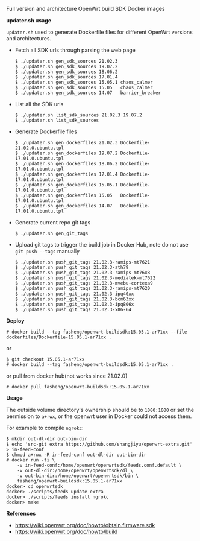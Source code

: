 Full version and architecture OpenWrt build SDK Docker images

**updater.sh usage**

`updater.sh` used to generate Dockerfile files for different OpenWrt versions and architectures.

- Fetch all SDK urls through parsing the web page
  ```
  $ ./updater.sh gen_sdk_sources 21.02.3
  $ ./updater.sh gen_sdk_sources 19.07.2
  $ ./updater.sh gen_sdk_sources 18.06.2
  $ ./updater.sh gen_sdk_sources 17.01.4
  $ ./updater.sh gen_sdk_sources 15.05.1 chaos_calmer
  $ ./updater.sh gen_sdk_sources 15.05   chaos_calmer
  $ ./updater.sh gen_sdk_sources 14.07   barrier_breaker
  ```

- List all the SDK urls
  ```
  $ ./updater.sh list_sdk_sources 21.02.3 19.07.2
  $ ./updater.sh list_sdk_sources
  ```

- Generate Dockerfile files
  ```
  $ ./updater.sh gen_dockerfiles 21.02.3 Dockerfile-21.02.0.ubuntu.tpl
  $ ./updater.sh gen_dockerfiles 19.07.2 Dockerfile-17.01.0.ubuntu.tpl
  $ ./updater.sh gen_dockerfiles 18.06.2 Dockerfile-17.01.0.ubuntu.tpl
  $ ./updater.sh gen_dockerfiles 17.01.4 Dockerfile-17.01.0.ubuntu.tpl
  $ ./updater.sh gen_dockerfiles 15.05.1 Dockerfile-17.01.0.ubuntu.tpl
  $ ./updater.sh gen_dockerfiles 15.05   Dockerfile-17.01.0.ubuntu.tpl
  $ ./updater.sh gen_dockerfiles 14.07   Dockerfile-17.01.0.ubuntu.tpl
  ```

- Generate current repo git tags
  ```
  $ ./updater.sh gen_git_tags
  ```

- Upload git tags to trigger the build job in Docker Hub, note do not
  use `git push --tags` manually
  ```
  $ ./updater.sh push_git_tags 21.02.3-ramips-mt7621
  $ ./updater.sh push_git_tags 21.02.3-ath79
  $ ./updater.sh push_git_tags 21.02.3-ramips-mt76x8
  $ ./updater.sh push_git_tags 21.02.3-mediatek-mt7622
  $ ./updater.sh push_git_tags 21.02.3-mvebu-cortexa9
  $ ./updater.sh push_git_tags 21.02.3-ramips-mt7620
  $ ./updater.sh push_git_tags 21.02.3-ipq40xx
  $ ./updater.sh push_git_tags 21.02.3-bcm63xx
  $ ./updater.sh push_git_tags 21.02.3-ipq806x
  $ ./updater.sh push_git_tags 21.02.3-x86-64
  ```

**Deploy**

```
# docker build --tag fasheng/openwrt-buildsdk:15.05.1-ar71xx --file dockerfiles/Dockerfile-15.05.1-ar71xx .
```
or
```
$ git checkout 15.05.1-ar71xx
# docker build --tag fasheng/openwrt-buildsdk:15.05.1-ar71xx .
```
or pull from docker hub(not works since 21.02.0)
```
# docker pull fasheng/openwrt-buildsdk:15.05.1-ar71xx
```

**Usage**

The outside volume directory's ownership should be to `1000:1000` or
set the permission to `a+rwx`, or the openwrt user in Docker could not
access them.

For example to compile `ngrokc`:
```
$ mkdir out-dl-dir out-bin-dir
$ echo 'src-git extra https://github.com/shangjiyu/openwrt-extra.git' > in-feed-conf
$ chmod a+rwx -R in-feed-conf out-dl-dir out-bin-dir
# docker run -ti \
    -v in-feed-conf:/home/openwrt/openwrtsdk/feeds.conf.default \
    -v out-dl-dir:/home/openwrt/openwrtsdk/dl \
    -v out-bin-dir:/home/openwrt/openwrtsdk/bin \
    fasheng/openwrt-buildsdk:15.05.1-ar71xx
docker> cd openwrtsdk
docker> ./scripts/feeds update extra
docker> ./scripts/feeds install ngrokc
docker> make
```

**References**
- https://wiki.openwrt.org/doc/howto/obtain.firmware.sdk
- https://wiki.openwrt.org/doc/howto/build
